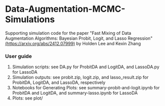# Data-Augmentation-MCMC-Simulations
Supporting simulation code for the paper "Fast Mixing of Data Augmentation Algorithms: Bayesian Probit, Logit, and Lasso Regression" [(https://arxiv.org/abs/2412.07999)](https://arxiv.org/abs/2412.07999) by Holden Lee and Kexin Zhang
### User guide
1. Simulation scripts: see DA.py for ProbitDA and LogitDA, and LassoDA.py for LassoDA
2. Simulation outputs: see probit.zip, logit.zip, and lasso_result.zip for ProbitDA, LogitDA, and LassoDA, respectively
3. Notebooks for Generating Plots: see summary-probit-and-logit.ipynb for ProbitDA and LogitDA, and summary-lasso.ipynb for LassoDA
4. Plots: see plot/
